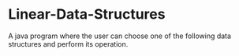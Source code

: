 # Linear-Data-Structures
A java program where the user can choose one of the following data structures and perform its operation.
